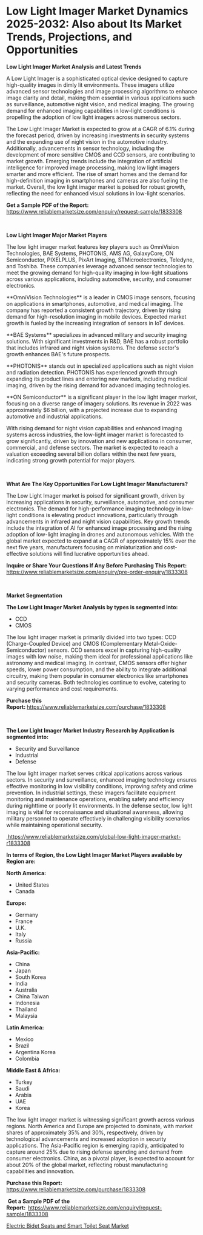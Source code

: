 <p><h1>Low Light Imager Market Dynamics 2025-2032: Also about Its Market Trends, Projections, and Opportunities</h1></p><p><strong>Low Light Imager Market Analysis and Latest Trends</strong></p>
<p><p>A Low Light Imager is a sophisticated optical device designed to capture high-quality images in dimly lit environments. These imagers utilize advanced sensor technologies and image processing algorithms to enhance image clarity and detail, making them essential in various applications such as surveillance, automotive night vision, and medical imaging. The growing demand for enhanced imaging capabilities in low-light conditions is propelling the adoption of low light imagers across numerous sectors.</p><p>The Low Light Imager Market is expected to grow at a CAGR of 6.1% during the forecast period, driven by increasing investments in security systems and the expanding use of night vision in the automotive industry. Additionally, advancements in sensor technology, including the development of more sensitive CMOS and CCD sensors, are contributing to market growth. Emerging trends include the integration of artificial intelligence for improved image processing, making low light imagers smarter and more efficient. The rise of smart homes and the demand for high-definition imaging in smartphones and cameras are also fueling the market. Overall, the low light imager market is poised for robust growth, reflecting the need for enhanced visual solutions in low-light scenarios.</p></p>
<p><strong>Get a Sample PDF of the Report:&nbsp;</strong> <a href="https://www.reliablemarketsize.com/enquiry/request-sample/1833308?utm_campaign=2337&utm_medium=2&utm_source=Github&utm_content=ia&utm_term=26032025&utm_id=low-light-imager">https://www.reliablemarketsize.com/enquiry/request-sample/1833308</a></p>
<p>&nbsp;</p>
<p><strong>Low Light Imager Major Market Players</strong></p>
<p><p>The low light imager market features key players such as OmniVision Technologies, BAE Systems, PHOTONIS, AMS AG, GalaxyCore, ON Semiconductor, PIXELPLUS, PixArt Imaging, STMicroelectronics, Teledyne, and Toshiba. These companies leverage advanced sensor technologies to meet the growing demand for high-quality imaging in low-light situations across various applications, including automotive, security, and consumer electronics.</p><p>**OmniVision Technologies** is a leader in CMOS image sensors, focusing on applications in smartphones, automotive, and medical imaging. The company has reported a consistent growth trajectory, driven by rising demand for high-resolution imaging in mobile devices. Expected market growth is fueled by the increasing integration of sensors in IoT devices.</p><p>**BAE Systems** specializes in advanced military and security imaging solutions. With significant investments in R&D, BAE has a robust portfolio that includes infrared and night vision systems. The defense sector's growth enhances BAE's future prospects.</p><p>**PHOTONIS** stands out in specialized applications such as night vision and radiation detection. PHOTONIS has experienced growth through expanding its product lines and entering new markets, including medical imaging, driven by the rising demand for advanced imaging technologies.</p><p>**ON Semiconductor** is a significant player in the low light imager market, focusing on a diverse range of imagery solutions. Its revenue in 2022 was approximately $6 billion, with a projected increase due to expanding automotive and industrial applications.</p><p>With rising demand for night vision capabilities and enhanced imaging systems across industries, the low-light imager market is forecasted to grow significantly, driven by innovation and new applications in consumer, commercial, and defense sectors. The market is expected to reach a valuation exceeding several billion dollars within the next few years, indicating strong growth potential for major players.</p></p>
<p>&nbsp;</p>
<p><strong>What Are The Key Opportunities For Low Light Imager Manufacturers?</strong></p>
<p><p>The Low Light Imager market is poised for significant growth, driven by increasing applications in security, surveillance, automotive, and consumer electronics. The demand for high-performance imaging technology in low-light conditions is elevating product innovations, particularly through advancements in infrared and night vision capabilities. Key growth trends include the integration of AI for enhanced image processing and the rising adoption of low-light imaging in drones and autonomous vehicles. With the global market expected to expand at a CAGR of approximately 15% over the next five years, manufacturers focusing on miniaturization and cost-effective solutions will find lucrative opportunities ahead.</p></p>
<p><strong>Inquire or Share Your Questions If Any Before Purchasing This Report:</strong> <a href="https://www.reliablemarketsize.com/enquiry/pre-order-enquiry/1833308?utm_campaign=2337&utm_medium=2&utm_source=Github&utm_content=ia&utm_term=26032025&utm_id=low-light-imager">https://www.reliablemarketsize.com/enquiry/pre-order-enquiry/1833308</a></p>
<p>&nbsp;</p>
<p><strong>Market Segmentation</strong></p>
<p><strong>The Low Light Imager Market Analysis by types is segmented into:</strong></p>
<p><ul><li>CCD</li><li>CMOS</li></ul></p>
<p><p>The low light imager market is primarily divided into two types: CCD (Charge-Coupled Device) and CMOS (Complementary Metal-Oxide-Semiconductor) sensors. CCD sensors excel in capturing high-quality images with low noise, making them ideal for professional applications like astronomy and medical imaging. In contrast, CMOS sensors offer higher speeds, lower power consumption, and the ability to integrate additional circuitry, making them popular in consumer electronics like smartphones and security cameras. Both technologies continue to evolve, catering to varying performance and cost requirements.</p></p>
<p><strong>Purchase this Report:&nbsp;</strong><a href="https://www.reliablemarketsize.com/purchase/1833308?utm_campaign=2337&utm_medium=2&utm_source=Github&utm_content=ia&utm_term=26032025&utm_id=low-light-imager">https://www.reliablemarketsize.com/purchase/1833308</a></p>
<p>&nbsp;</p>
<p><strong>The Low Light Imager Market Industry Research by Application is segmented into:</strong></p>
<p><ul><li>Security and Surveillance</li><li>Industrial</li><li>Defense</li></ul></p>
<p><p>The low light imager market serves critical applications across various sectors. In security and surveillance, enhanced imaging technology ensures effective monitoring in low visibility conditions, improving safety and crime prevention. In industrial settings, these imagers facilitate equipment monitoring and maintenance operations, enabling safety and efficiency during nighttime or poorly lit environments. In the defense sector, low light imaging is vital for reconnaissance and situational awareness, allowing military personnel to operate effectively in challenging visibility scenarios while maintaining operational security.</p></p>
<p><a href="https://www.reliablemarketsize.com/global-low-light-imager-market-r1833308?utm_campaign=2337&utm_medium=2&utm_source=Github&utm_content=ia&utm_term=26032025&utm_id=low-light-imager">&nbsp;https://www.reliablemarketsize.com/global-low-light-imager-market-r1833308</a></p>
<p><strong>In terms of Region, the Low Light Imager Market Players available by Region are:</strong></p>
<p>
    <p> <strong> North America: </strong>
        <ul>
            <li>United States</li>
            <li>Canada</li>
        </ul>
        </p> 
    <p> <strong> Europe: </strong>
        <ul>
            <li>Germany</li>
            <li>France</li>
            <li>U.K.</li>
            <li>Italy</li>
            <li>Russia</li>
        </ul>
        </p> 
    <p> <strong> Asia-Pacific: </strong>
        <ul>
            <li>China</li>
            <li>Japan</li>
            <li>South Korea</li>
            <li>India</li>
            <li>Australia</li>
            <li>China Taiwan</li>
            <li>Indonesia</li>
            <li>Thailand</li>
            <li>Malaysia</li>
        </ul>
        </p> 
    <p> <strong> Latin America: </strong>
        <ul>
            <li>Mexico</li>
            <li>Brazil</li>
            <li>Argentina Korea</li>
            <li>Colombia</li>
        </ul>
        </p> 
    <p> <strong> Middle East & Africa: </strong>
        <ul>
            <li>Turkey</li>
            <li>Saudi</li>
            <li>Arabia</li>
            <li>UAE</li>
            <li>Korea</li>
        </ul>
    </p>
    </p>
<p><p>The low light imager market is witnessing significant growth across various regions. North America and Europe are projected to dominate, with market shares of approximately 35% and 30%, respectively, driven by technological advancements and increased adoption in security applications. The Asia-Pacific region is emerging rapidly, anticipated to capture around 25% due to rising defense spending and demand from consumer electronics. China, as a pivotal player, is expected to account for about 20% of the global market, reflecting robust manufacturing capabilities and innovation.</p></p>
<p><strong>Purchase this Report: </strong><a href="https://www.reliablemarketsize.com/purchase/1833308?utm_campaign=2337&utm_medium=2&utm_source=Github&utm_content=ia&utm_term=26032025&utm_id=low-light-imager">https://www.reliablemarketsize.com/purchase/1833308</a></p>
<p>&nbsp;<strong>Get a Sample PDF of the Report:&nbsp;&nbsp;</strong><a href="https://www.reliablemarketsize.com/enquiry/request-sample/1833308?utm_campaign=2337&utm_medium=2&utm_source=Github&utm_content=ia&utm_term=26032025&utm_id=low-light-imager">https://www.reliablemarketsize.com/enquiry/request-sample/1833308</a></p>
<p><strong></strong></p>
<p><p><a href="https://github.com/lehumiston1971679/Market-Research-Report-List-1/blob/main/electric-bidet-seats-and-smart-toilet-seat-market.md?utm_campaign=2337&utm_medium=2&utm_source=Github&utm_content=ia&utm_term=26032025&utm_id=low-light-imager">Electric Bidet Seats and Smart Toilet Seat Market</a></p></p>